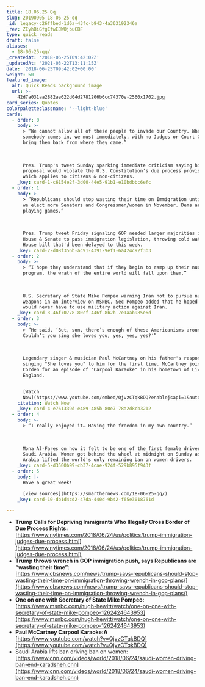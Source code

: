 ```yaml
---
title: 18.06.25 Qq
slug: 20190905-18-06-25-qq
_id: legacy-c26ffbed-1d6a-43fc-b943-4a363192346a
_rev: ZEyhBiGfgCfwE8WOjbuCBF
type: quick_reads
draft: false
aliases:
  - 18-06-25-qq/
_createdAt: '2018-06-25T09:42:02Z'
_updatedAt: '2021-03-22T13:11:15Z'
date: '2018-06-25T09:42:02+00:00'
weight: 50
featured_image:
  alt: Quick Reads background image
  url: >-
    42d7a031aa2882ae622d04d2781206b6cc74370e-2560x1702.jpg
card_series: Quotes
colorpaletteclassname: '--light-blue'
cards:
  - order: 0
    body: >-
      > “We cannot allow all of these people to invade our Country. When
      somebody comes in, we must immediately, with no Judges or Court Cases,
      bring them back from where they came.”  
        
        
        
      Pres. Trump's tweet Sunday sparking immediate criticism saying his
      proposal would violate the U.S. Constitution’s due process provision,
      which applies to citizens & non-citizens.
    _key: card-1-c6154e2f-3d00-44e5-91b1-e10bdbbc6efc
  - order: 1
    body: >-
      > “Republicans should stop wasting their time on Immigration until after
      we elect more Senators and Congressmen/women in November. Dems are just
      playing games.”  
        
        
        
      Pres. Trump tweet Friday signaling GOP needed larger majorities in the
      House & Senate to pass immigration legislation, throwing cold water on a
      House bill that'd been delayed to this week.
    _key: card-2-d08f356b-ac91-4391-9ef1-6a424c92f3b3
  - order: 2
    body: >-
      > “I hope they understand that if they begin to ramp up their nuclear
      program, the wrath of the entire world will fall upon them.”  
        
        
        
      U.S. Secretary of State Mike Pompeo warning Iran not to pursue nuclear
      weapons in an interview on MSNBC. Sec Pompeo added that he hoped the US
      would never have to use military action against Iran.
    _key: card-3-46f70778-80cf-446f-8b2b-7e1aab985e6d
  - order: 3
    body: >-
      > “He said, ‘But, son, there’s enough of these Americanisms around.
      Couldn’t you sing she loves you, yes, yes, yes?'”  
        
        
        
      Legendary singer & musician Paul McCartney on his father's response after
      singing "She loves you" to him for the first time. McCartney joined James
      Corden for an episode of "Carpool Karaoke" in his hometown of Liverpool,
      England.


      [Watch
      Now](https://www.youtube.com/embed/QjvzCTqkBDQ?enablejsapi=1&autoplay=1&rel=0)
    citation: Watch Now
    _key: card-4-e761339d-e489-485b-80e7-78a2d8cb3212
  - order: 4
    body: >-
      > “I really enjoyed it… Having the freedom in my own country.”  
        
        
        
      Mona Al-Fares on how it felt to be one of the first female drivers in
      Saudi Arabia. Women got behind the wheel at midnight on Sunday as Saudi
      Arabia lifted the world's only remaining ban on women drivers.
    _key: card-5-d3500b99-cb37-4cae-924f-529b895f943f
  - order: 5
    body: |-
      Have a great week!

      [view sources](https://smarthernews.com/18-06-25-qq/)
    _key: card-10-db1d4cd2-47da-440d-9b42-f65e3018761d

---
```

* **Trump Calls for Depriving Immigrants Who Illegally Cross Border of Due Process Rights:**  
[https://www.nytimes.com/2018/06/24/us/politics/trump-immigration-judges-due-process.html](https://www.nytimes.com/2018/06/24/us/politics/trump-immigration-judges-due-process.html)
* **Trump throws wrench in GOP immigration push, says Republicans are “wasting their time”:**  
[https://www.cbsnews.com/news/trump-says-republicans-should-stop-wasting-their-time-on-immigration-throwing-wrench-in-gop-plans/](https://www.cbsnews.com/news/trump-says-republicans-should-stop-wasting-their-time-on-immigration-throwing-wrench-in-gop-plans/)
* **One on one with Secretary of State Mike Pompeo:**  
[https://www.msnbc.com/hugh-hewitt/watch/one-on-one-with-secretary-of-state-mike-pompeo-1262424643953](https://www.msnbc.com/hugh-hewitt/watch/one-on-one-with-secretary-of-state-mike-pompeo-1262424643953)
* **Paul McCartney Carpool Karaoke:A**  
[https://www.youtube.com/watch?v=QjvzCTqkBDQ](https://www.youtube.com/watch?v=QjvzCTqkBDQ)
* Saudi Arabia lifts ban driving ban on women:  
[https://www.cnn.com/videos/world/2018/06/24/saudi-women-driving-ban-end-karadsheh.cnn](https://www.cnn.com/videos/world/2018/06/24/saudi-women-driving-ban-end-karadsheh.cnn)